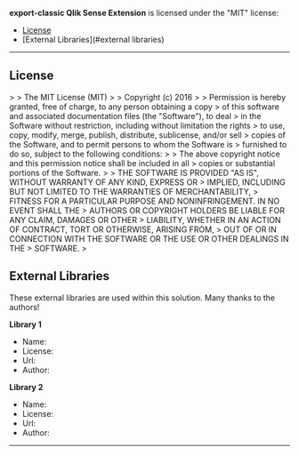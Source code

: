 **export-classic Qlik Sense Extension** is licensed under the "MIT" license:

* [License](#license)
* [External Libraries](#external libraries)

---

## License

&gt; 
&gt; The MIT License (MIT)
&gt; 
&gt; Copyright (c) 2016 
&gt; 
&gt; Permission is hereby granted, free of charge, to any person obtaining a copy
&gt; of this software and associated documentation files (the &#34;Software&#34;), to deal
&gt; in the Software without restriction, including without limitation the rights
&gt; to use, copy, modify, merge, publish, distribute, sublicense, and/or sell
&gt; copies of the Software, and to permit persons to whom the Software is
&gt; furnished to do so, subject to the following conditions:
&gt; 
&gt; The above copyright notice and this permission notice shall be included in all
&gt; copies or substantial portions of the Software.
&gt; 
&gt; THE SOFTWARE IS PROVIDED &#34;AS IS&#34;, WITHOUT WARRANTY OF ANY KIND, EXPRESS OR
&gt; IMPLIED, INCLUDING BUT NOT LIMITED TO THE WARRANTIES OF MERCHANTABILITY,
&gt; FITNESS FOR A PARTICULAR PURPOSE AND NONINFRINGEMENT. IN NO EVENT SHALL THE
&gt; AUTHORS OR COPYRIGHT HOLDERS BE LIABLE FOR ANY CLAIM, DAMAGES OR OTHER
&gt; LIABILITY, WHETHER IN AN ACTION OF CONTRACT, TORT OR OTHERWISE, ARISING FROM,
&gt; OUT OF OR IN CONNECTION WITH THE SOFTWARE OR THE USE OR OTHER DEALINGS IN THE
&gt; SOFTWARE.
&gt; 

## External Libraries

These external libraries are used within this solution. Many thanks to the authors!

**Library 1**
* Name:
* License:
* Url:
* Author:

**Library 2**
* Name:
* License:
* Url:
* Author:

---
